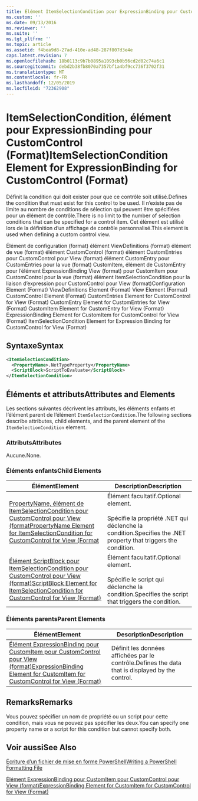 ```yaml
---
title: Élément ItemSelectionCondition pour ExpressionBinding pour CustomControl (format) | Microsoft Docs
ms.custom: ''
ms.date: 09/13/2016
ms.reviewer: ''
ms.suite: ''
ms.tgt_pltfrm: ''
ms.topic: article
ms.assetid: f4bea9d8-27ad-410e-ad48-287f807d3e4e
caps.latest.revision: 7
ms.openlocfilehash: 18b0113c9b7b0895a1093cb0b56cd2d02c74a6c1
ms.sourcegitcommit: debd2b38fb8070a7357bf1a4bf9cc736f3702f31
ms.translationtype: MT
ms.contentlocale: fr-FR
ms.lasthandoff: 12/05/2019
ms.locfileid: "72362908"
---
```

# <a name="itemselectioncondition-element-for-expressionbinding-for-customcontrol-format"></a><span data-ttu-id="be62c-102">ItemSelectionCondition, élément pour ExpressionBinding pour CustomControl (Format)</span><span class="sxs-lookup"><span data-stu-id="be62c-102">ItemSelectionCondition Element for ExpressionBinding for CustomControl (Format)</span></span>

<span data-ttu-id="be62c-103">Définit la condition qui doit exister pour que ce contrôle soit utilisé.</span><span class="sxs-lookup"><span data-stu-id="be62c-103">Defines the condition that must exist for this control to be used.</span></span> <span data-ttu-id="be62c-104">Il n’existe pas de limite au nombre de conditions de sélection qui peuvent être spécifiées pour un élément de contrôle.</span><span class="sxs-lookup"><span data-stu-id="be62c-104">There is no limit to the number of selection conditions that can be specified for a control item.</span></span> <span data-ttu-id="be62c-105">Cet élément est utilisé lors de la définition d’un affichage de contrôle personnalisé.</span><span class="sxs-lookup"><span data-stu-id="be62c-105">This element is used when defining a custom control view.</span></span>

<span data-ttu-id="be62c-106">Élément de configuration (format) élément ViewDefinitions (format) élément de vue (format) élément CustomControl (format) élément CustomEntries pour CustomControl pour View (format) élément CustomEntry pour CustomEntries pour la vue (format) CustomItem, élément de CustomEntry pour l’élément ExpressionBinding View (format) pour CustomItem pour CustomControl pour la vue (format) élément ItemSelectionCondition pour la liaison d’expression pour CustomControl pour View (format)</span><span class="sxs-lookup"><span data-stu-id="be62c-106">Configuration Element (Format) ViewDefinitions Element (Format) View Element (Format) CustomControl Element (Format) CustomEntries Element for CustomControl for View (Format) CustomEntry Element for CustomEntries for View (Format) CustomItem Element for CustomEntry for View (Format) ExpressionBinding Element for CustomItem for CustomControl for View (Format) ItemSelectionCondition Element for Expression Binding for CustomControl for View (Format)</span></span>

## <a name="syntax"></a><span data-ttu-id="be62c-107">Syntaxe</span><span class="sxs-lookup"><span data-stu-id="be62c-107">Syntax</span></span>

```xml
<ItemSelectionCondition>
  <PropertyName>.NetTypeProperty</PropertyName>
  <ScriptBlock>ScriptToEvaluate</ScriptBlock>
</ItemSelectionCondition>
```

## <a name="attributes-and-elements"></a><span data-ttu-id="be62c-108">Éléments et attributs</span><span class="sxs-lookup"><span data-stu-id="be62c-108">Attributes and Elements</span></span>

<span data-ttu-id="be62c-109">Les sections suivantes décrivent les attributs, les éléments enfants et l’élément parent de l’élément `ItemSelectionCondition`.</span><span class="sxs-lookup"><span data-stu-id="be62c-109">The following sections describe attributes, child elements, and the parent element of the `ItemSelectionCondition` element.</span></span>

### <a name="attributes"></a><span data-ttu-id="be62c-110">Attributs</span><span class="sxs-lookup"><span data-stu-id="be62c-110">Attributes</span></span>

<span data-ttu-id="be62c-111">Aucune.</span><span class="sxs-lookup"><span data-stu-id="be62c-111">None.</span></span>

### <a name="child-elements"></a><span data-ttu-id="be62c-112">Éléments enfants</span><span class="sxs-lookup"><span data-stu-id="be62c-112">Child Elements</span></span>

|<span data-ttu-id="be62c-113">Élément</span><span class="sxs-lookup"><span data-stu-id="be62c-113">Element</span></span>|<span data-ttu-id="be62c-114">Description</span><span class="sxs-lookup"><span data-stu-id="be62c-114">Description</span></span>|
|-------------|-----------------|
|[<span data-ttu-id="be62c-115">PropertyName, élément de ItemSelectionCondition pour CustomControl pour View (format</span><span class="sxs-lookup"><span data-stu-id="be62c-115">PropertyName Element for ItemSelectionCondition for CustomControl for View (Format</span></span>](./propertyname-element-for-itemselectioncondition-for-customcontrol-for-view-format.md)|<span data-ttu-id="be62c-116">Élément facultatif.</span><span class="sxs-lookup"><span data-stu-id="be62c-116">Optional element.</span></span><br /><br /> <span data-ttu-id="be62c-117">Spécifie la propriété .NET qui déclenche la condition.</span><span class="sxs-lookup"><span data-stu-id="be62c-117">Specifies the .NET property that triggers the condition.</span></span>|
|[<span data-ttu-id="be62c-118">Élément ScriptBlock pour ItemSelectionCondition pour CustomControl pour View (format)</span><span class="sxs-lookup"><span data-stu-id="be62c-118">ScriptBlock Element for ItemSelectionCondition for CustomControl for View (Format)</span></span>](./scriptblock-element-for-itemselectioncondition-for-customcontrol-for-view-format.md)|<span data-ttu-id="be62c-119">Élément facultatif.</span><span class="sxs-lookup"><span data-stu-id="be62c-119">Optional element.</span></span><br /><br /> <span data-ttu-id="be62c-120">Spécifie le script qui déclenche la condition.</span><span class="sxs-lookup"><span data-stu-id="be62c-120">Specifies the script that triggers the condition.</span></span>|

### <a name="parent-elements"></a><span data-ttu-id="be62c-121">Éléments parents</span><span class="sxs-lookup"><span data-stu-id="be62c-121">Parent Elements</span></span>

|<span data-ttu-id="be62c-122">Élément</span><span class="sxs-lookup"><span data-stu-id="be62c-122">Element</span></span>|<span data-ttu-id="be62c-123">Description</span><span class="sxs-lookup"><span data-stu-id="be62c-123">Description</span></span>|
|-------------|-----------------|
|[<span data-ttu-id="be62c-124">Élément ExpressionBinding pour CustomItem pour CustomControl pour View (format)</span><span class="sxs-lookup"><span data-stu-id="be62c-124">ExpressionBinding Element for CustomItem for CustomControl for View (Format)</span></span>](./expressionbinding-element-for-customitem-for-customcontrol-for-view-format.md)|<span data-ttu-id="be62c-125">Définit les données affichées par le contrôle.</span><span class="sxs-lookup"><span data-stu-id="be62c-125">Defines the data that is displayed by the control.</span></span>|

## <a name="remarks"></a><span data-ttu-id="be62c-126">Remarks</span><span class="sxs-lookup"><span data-stu-id="be62c-126">Remarks</span></span>

<span data-ttu-id="be62c-127">Vous pouvez spécifier un nom de propriété ou un script pour cette condition, mais vous ne pouvez pas spécifier les deux.</span><span class="sxs-lookup"><span data-stu-id="be62c-127">You can specify one property name or a script for this condition but cannot specify both.</span></span>

## <a name="see-also"></a><span data-ttu-id="be62c-128">Voir aussi</span><span class="sxs-lookup"><span data-stu-id="be62c-128">See Also</span></span>

[<span data-ttu-id="be62c-129">Écriture d’un fichier de mise en forme PowerShell</span><span class="sxs-lookup"><span data-stu-id="be62c-129">Writing a PowerShell Formatting File</span></span>](./writing-a-powershell-formatting-file.md)

[<span data-ttu-id="be62c-130">Élément ExpressionBinding pour CustomItem pour CustomControl pour View (format)</span><span class="sxs-lookup"><span data-stu-id="be62c-130">ExpressionBinding Element for CustomItem for CustomControl for View (Format)</span></span>](./expressionbinding-element-for-customitem-for-customcontrol-for-view-format.md)
